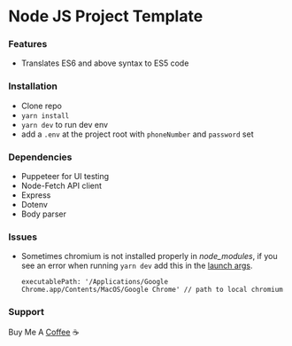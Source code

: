 # Node JS Project Template

### Features
* Translates ES6 and above syntax to ES5 code

### Installation
* Clone repo
* `yarn install`
* `yarn dev` to run dev env
* add a `.env` at the project root with `phoneNumber` and `password` set

### Dependencies
* Puppeteer for UI testing
* Node-Fetch API client
* Express
* Dotenv
* Body parser

### Issues
* Sometimes chromium is not installed properly in *node_modules*, if you see an error when running `yarn dev` add this in the [launch args](src/app.js).
  ```
  executablePath: '/Applications/Google Chrome.app/Contents/MacOS/Google Chrome' // path to local chromium
  ```

### Support
Buy Me A [Coffee](https://buymeacoff.ee/buildswiftapps) ☕️